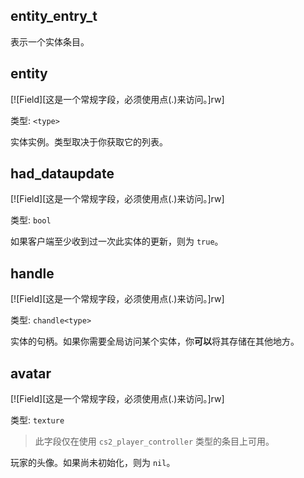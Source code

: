## entity_entry_t

表示一个实体条目。

## entity

[![Field][这是一个常规字段，必须使用点(.)来访问。]rw]

类型: `<type>`

实体实例。类型取决于你获取它的列表。

## had_dataupdate

[![Field][这是一个常规字段，必须使用点(.)来访问。]rw]

类型: `bool`

如果客户端至少收到过一次此实体的更新，则为 `true`。

## handle

[![Field][这是一个常规字段，必须使用点(.)来访问。]rw]

类型: `chandle<type>`

实体的句柄。如果你需要全局访问某个实体，你**可以**将其存储在其他地方。

## avatar

[![Field][这是一个常规字段，必须使用点(.)来访问。]rw]

类型: `texture`

> 此字段仅在使用 `cs2_player_controller` 类型的条目上可用。

玩家的头像。如果尚未初始化，则为 `nil`。